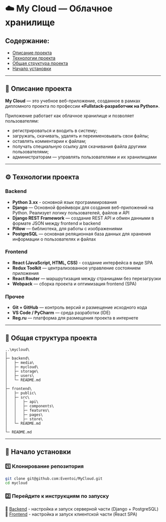 # ☁️ My Cloud — Облачное хранилище

## **Содержание:**
* [Описание проекта](#-описание-проекта)
* [Технологии проекта](#%EF%B8%8F-технологии-проекта)
* [Общая структура проекта](#-общая-структура-проекта)
* [Начало установки](#-начало-установки)

---

## 📘 Описание проекта

**My Cloud** — это учебное веб-приложение, созданное в рамках дипломного проекта по профессии **«Fullstack-разработчик на Python»**.

Приложение работает как облачное хранилище и позволяет пользователям:
- регистрироваться и входить в систему;
- загружать, скачивать, удалять и переименовывать свои файлы;
- оставлять комментарии к файлам;
- получать специальную ссылку для скачивания файла другими пользователями;
- администраторам — управлять пользователями и их хранилищами

---

## ⚙️ Технологии проекта

### Backend
- **Python 3.xx** - основной язык программирования
- **Django** — Основной фреймворк для создания веб-приложений на Python. Реализует логику пользователей, файлов и API
- **Django REST Framework** — создание REST API и обмен данными в формате JSON между frontend и backend
- **Pillow** — библиотека, для работы с изображениями
- **PostgreSQL** — основная реляционная база данных для хранения информации о пользователях и файлах

### Frontend
- **React (JavaScript, HTML, CSS)** - создание интерфейса в виде SPA
- **Redux Toolkit** — централизованное управление состоянием приложения
- **React Router** — маршрутизация между страницами без перезагрузки
- **Webpack** — сборка проекта и оптимизация frontend (SPA)

### Прочее
- **Git + GitHub** — контроль версий и размещение исходного кода
- **VS Code / PyCharm** — среда разработки (IDE)
- **Reg.ru** — платформа для размещения проекта в интернете

---

## 📁 Общая структура проекта
```
..\mycloud\
│
├─ backend\
│   ├─ media\
│   ├─ mycloud\
│   ├─ storage\
│   ├─ users\
│   └─ README.md
│
├─ frontend\
│   ├─ public\
│   ├─ src\
│   │   ├─ api\
│   │   ├─ components\
│   │   ├─ features\
│   │   ├─ pages\
│   │   ├─ store\
│   └─ README.md
│
└─ README.md

````

---

## 🚀 Начало установки

### 1️⃣ Клонирование репозитория
```bash
git clone git@github.com:Eventoi/MyCloud.git
cd mycloud
````

### 2️⃣ Перейдите к инструкциям по запуску

📁 [Backend](/backend/README.MD) - настройка и запуск серверной части (Django + PostgreSQL)<br>
📁 [Frontend](/frontend/README.MD) - настройка и запуск клиентской части (React SPA)